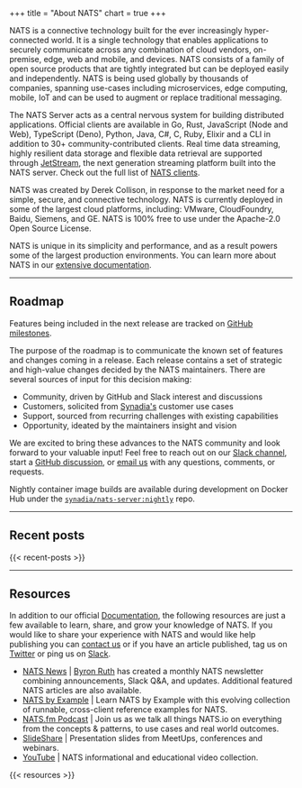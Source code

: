 +++
title = "About NATS"
chart = true
+++

NATS is a connective technology built for the ever increasingly hyper-connected world. It is a single technology that enables applications to securely communicate across any combination of cloud vendors, on-premise, edge, web and mobile, and devices.
NATS consists of a family of open source products that are tightly integrated but can be deployed easily and independently. NATS is being used globally by thousands of companies, spanning use-cases including microservices, edge computing, mobile, IoT and can be used to augment or replace traditional messaging.

The NATS Server acts as a central nervous system for building distributed applications. Official clients are available in Go, Rust, JavaScript (Node and Web), TypeScript (Deno), Python, Java, C#, C, Ruby, Elixir and a CLI in addition to 30+ community-contributed clients. Real time data streaming, highly resilient data storage and flexible data retrieval are supported through [JetStream](https://docs.nats.io/jetstream/), the next generation streaming platform built into the NATS server. Check out the full list of [NATS clients](/download).

NATS was created by Derek Collison, in response to the market need for a simple, secure, and connective technology. NATS is currently deployed in some of the largest cloud platforms, including: VMware, CloudFoundry, Baidu, Siemens, and GE. NATS is 100% free to use under the Apache-2.0 Open Source License.

NATS is unique in its simplicity and performance, and as a result powers some of the largest production environments. You can learn more about NATS in our [extensive documentation](https://docs.nats.io).

<!--{{< throughput >}} -->

---

## Roadmap

Features being included in the next release are tracked on [GitHub milestones](https://github.com/nats-io/nats-server/milestones).  


The purpose of the roadmap is to communicate the known set of features and changes coming in a release. Each release contains a set of strategic and high-value changes decided by the NATS maintainers. There are several sources of input for this decision making:

- Community, driven by GitHub and Slack interest and discussions
- Customers, solicited from [Synadia's](https://www.synadia.com?utm_source=nats_io&utm_medium=nats) customer use cases
- Support, sourced from recurring challenges with existing capabilities
- Opportunity, ideated by the maintainers insight and vision

We are excited to bring these advances to the NATS community and look forward to your valuable input! Feel free to reach out on our [Slack channel](https://slack.nats.io), start a [GitHub discussion](https://github.com/nats-io/nats-server/discussions), or [email us](mailto:info@nats.io) with any questions, comments, or requests.

Nightly container image builds are available during development on Docker Hub under the [`synadia/nats-server:nightly`](https://hub.docker.com/r/synadia/nats-server) repo.


---

## Recent posts

{{< recent-posts >}}

---

## Resources

In addition to our official [Documentation](https://docs.nats.io), the following resources are just a few available to learn, share, and grow your knowledge of NATS.
If you would like to share your experience with NATS and would like help publishing you can [contact us](mailto:info@nats.io) or if you have an article published, tag us on [Twitter](https://twitter.com/nats_io) or ping us on [Slack](https://slack.nats.io).

- [NATS News](https://www.synadia.com/newsletter?utm_source=nats_io&utm_medium=nats) | [Byron Ruth](https://www.linkedin.com/in/byron-ruth/) has created a monthly NATS newsletter combining announcements, Slack Q&A, and updates. Additional featured NATS articles are also available.
- [NATS by Example](https://natsbyexample.com) | Learn NATS by Example with this evolving collection of runnable, cross-client reference examples for NATS.
- [NATS.fm Podcast](http://nats.fm/) | Join us as we talk all things NATS.io on everything from the concepts & patterns, to use cases and real world outcomes.
- [SlideShare](https://www.slideshare.net/nats_io/presentations) | Presentation slides from MeetUps, conferences and webinars.
- [YouTube](https://www.youtube.com/c/nats_messaging/videos) | NATS informational and educational video collection.


{{< resources >}}
